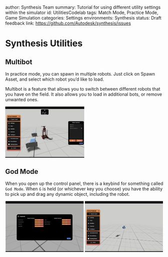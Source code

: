 author: Synthesis Team
summary: Tutorial for using different utility settings within the simulator
id: UtilitiesCodelab
tags: Match Mode, Practice Mode, Game Simulation
categories: Settings
environments: Synthesis
status: Draft
feedback link: https://github.com/Autodesk/synthesis/issues

# Synthesis Utilities

## Multibot

In practice mode, you can spawn in multiple robots. Just click on Spawn Asset, and
select which robot you’d like to load.

Multibot is a feature that allows you to switch between different robots that you
have on the field. It also allows you to load in additional bots, or remove
unwanted ones.

<img src="img/synthesis/multibot.png" alt="image" width="50%" height="50%"/>

## God Mode

When you open up the control panel, there is a keybind for something called `God Mode`. 
When `G` is held (or whichever key you choose) you have the ability to pick up and
drag any dynamic object, including the robot.

<p align="center">
    <a><img src="img/synthesis/settings-panel.png" alt="image" width="49.5%" height="50%"/></a>
    <a><img src="img/synthesis/god-mode-dragging.png" alt="image" width="49.5%" height="50%"/></a>
</p>
